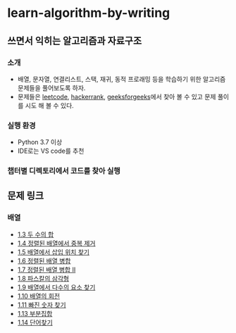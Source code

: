 # learn-algorithm-by-writing
## 쓰면서 익히는 알고리즘과 자료구조
### 소개
- 배열, 문자열, 연결리스트, 스택, 재귀, 동적 프로래밍 등을 학습하기 위한 알고리즘 문제들을 풀어보도록 하자.
- 문제들은 [leetcode](https://leetcode.com/), [hackerrank](https://www.hackerrank.com/), [geeksforgeeks](https://www.geeksforgeeks.org/)에서 찾아 볼 수 있고 문제 풀이를 시도 해 볼 수 있다.
### 실행 환경
- Python 3.7 이상
- IDE로는 VS code를 추천
### 챕터별 디렉토리에서 코드를 찾아 실행

## 문제 링크
### 배열
- [1.3 두 수의 합](Array/1_3_two_sum/README.md)
- [1.4 정렬된 배열에서 중복 제거](Array/1_4_remove_duplicates/README.md)
- [1.5 배열에서 삽입 위치 찾기](Array/1_5_search_insert/README.md)
- [1.6 정렬된 배열 병합](Array/1_6_merge/README.md)
- [1.7 정렬된 배열 병합 II](Array/1_7_merge_arr_2/README.md)
- [1.8 파스칼의 삼각형](Array/1_8_pascals_triangle/README.md)
- [1.9 배열에서 다수의 요소 찾기](Array/1_9_majority_element/README.md)
- [1.10 배열의 회전](Array/1_10_rotate/README.md)
- [1.11 빠진 숫자 찾기](Array/1_11_missing_num/README.md)
- [1.13 부분집합](Array/1_13_subset/README.md)
- [1.14 단어찾기](Array/1_14_find_word/README.md)